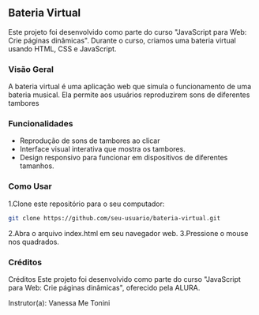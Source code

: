 ## Bateria Virtual

Este projeto foi desenvolvido como parte do curso "JavaScript para Web: Crie páginas dinâmicas". Durante o curso, criamos uma bateria virtual usando HTML, CSS e JavaScript.

### Visão Geral

A bateria virtual é uma aplicação web que simula o funcionamento de uma bateria musical. Ela permite aos usuários reproduzirem sons de diferentes tambores

### Funcionalidades
- Reprodução de sons de tambores ao clicar
- Interface visual interativa que mostra os tambores.
- Design responsivo para funcionar em dispositivos de diferentes tamanhos.

### Como Usar
1.Clone este repositório para o seu computador:
```bash
git clone https://github.com/seu-usuario/bateria-virtual.git
```
2.Abra o arquivo index.html em seu navegador web.
3.Pressione o mouse nos quadrados.

### Créditos
Créditos
Este projeto foi desenvolvido como parte do curso "JavaScript para Web: Crie páginas dinâmicas", oferecido pela ALURA.

Instrutor(a): Vanessa Me Tonini
